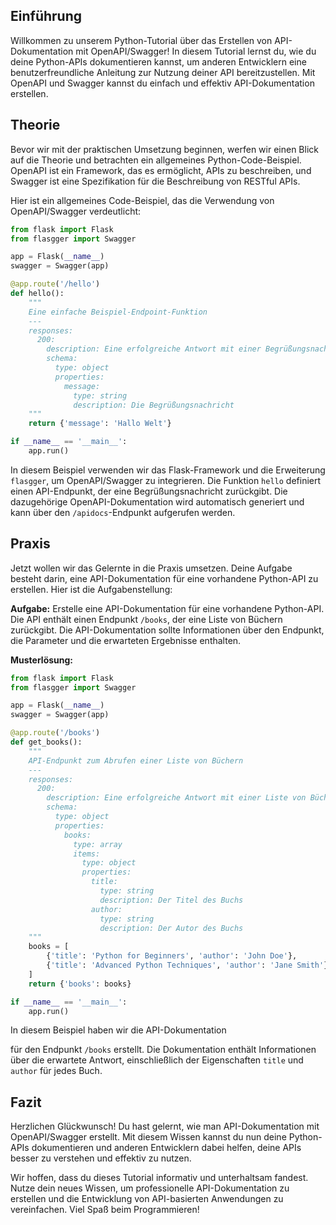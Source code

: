 
## Einführung

Willkommen zu unserem Python-Tutorial über das Erstellen von API-Dokumentation mit OpenAPI/Swagger! In diesem Tutorial lernst du, wie du deine Python-APIs dokumentieren kannst, um anderen Entwicklern eine benutzerfreundliche Anleitung zur Nutzung deiner API bereitzustellen. Mit OpenAPI und Swagger kannst du einfach und effektiv API-Dokumentation erstellen.

## Theorie

Bevor wir mit der praktischen Umsetzung beginnen, werfen wir einen Blick auf die Theorie und betrachten ein allgemeines Python-Code-Beispiel. OpenAPI ist ein Framework, das es ermöglicht, APIs zu beschreiben, und Swagger ist eine Spezifikation für die Beschreibung von RESTful APIs.

Hier ist ein allgemeines Code-Beispiel, das die Verwendung von OpenAPI/Swagger verdeutlicht:

```python
from flask import Flask
from flasgger import Swagger

app = Flask(__name__)
swagger = Swagger(app)

@app.route('/hello')
def hello():
    """
    Eine einfache Beispiel-Endpoint-Funktion
    ---
    responses:
      200:
        description: Eine erfolgreiche Antwort mit einer Begrüßungsnachricht
        schema:
          type: object
          properties:
            message:
              type: string
              description: Die Begrüßungsnachricht
    """
    return {'message': 'Hallo Welt'}

if __name__ == '__main__':
    app.run()
```

In diesem Beispiel verwenden wir das Flask-Framework und die Erweiterung `flasgger`, um OpenAPI/Swagger zu integrieren. Die Funktion `hello` definiert einen API-Endpunkt, der eine Begrüßungsnachricht zurückgibt. Die dazugehörige OpenAPI-Dokumentation wird automatisch generiert und kann über den `/apidocs`-Endpunkt aufgerufen werden.

## Praxis

Jetzt wollen wir das Gelernte in die Praxis umsetzen. Deine Aufgabe besteht darin, eine API-Dokumentation für eine vorhandene Python-API zu erstellen. Hier ist die Aufgabenstellung:

**Aufgabe:** Erstelle eine API-Dokumentation für eine vorhandene Python-API. Die API enthält einen Endpunkt `/books`, der eine Liste von Büchern zurückgibt. Die API-Dokumentation sollte Informationen über den Endpunkt, die Parameter und die erwarteten Ergebnisse enthalten.

**Musterlösung:**

```python
from flask import Flask
from flasgger import Swagger

app = Flask(__name__)
swagger = Swagger(app)

@app.route('/books')
def get_books():
    """
    API-Endpunkt zum Abrufen einer Liste von Büchern
    ---
    responses:
      200:
        description: Eine erfolgreiche Antwort mit einer Liste von Büchern
        schema:
          type: object
          properties:
            books:
              type: array
              items:
                type: object
                properties:
                  title:
                    type: string
                    description: Der Titel des Buchs
                  author:
                    type: string
                    description: Der Autor des Buchs
    """
    books = [
        {'title': 'Python for Beginners', 'author': 'John Doe'},
        {'title': 'Advanced Python Techniques', 'author': 'Jane Smith'}
    ]
    return {'books': books}

if __name__ == '__main__':
    app.run()
```

In diesem Beispiel haben wir die API-Dokumentation

 für den Endpunkt `/books` erstellt. Die Dokumentation enthält Informationen über die erwartete Antwort, einschließlich der Eigenschaften `title` und `author` für jedes Buch.

## Fazit

Herzlichen Glückwunsch! Du hast gelernt, wie man API-Dokumentation mit OpenAPI/Swagger erstellt. Mit diesem Wissen kannst du nun deine Python-APIs dokumentieren und anderen Entwicklern dabei helfen, deine APIs besser zu verstehen und effektiv zu nutzen.

Wir hoffen, dass du dieses Tutorial informativ und unterhaltsam fandest. Nutze dein neues Wissen, um professionelle API-Dokumentation zu erstellen und die Entwicklung von API-basierten Anwendungen zu vereinfachen. Viel Spaß beim Programmieren!